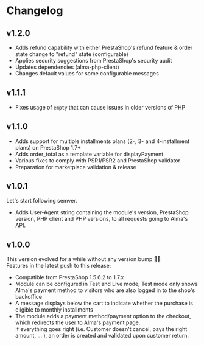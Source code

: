 Changelog
=========

v1.2.0
------

* Adds refund capability with either PrestaShop's refund feature & order state change to "refund" state (configurable)
* Applies security suggestions from PrestaShop's security audit
* Updates dependencies (alma-php-client)
* Changes default values for some configurable messages

v1.1.1
------

* Fixes usage of `empty` that can cause issues in older versions of PHP

v1.1.0
------

* Adds support for multiple installments plans (2-, 3- and 4-installment plans) on PrestaShop 1.7+
* Adds order_total as a template variable for displayPayment
* Various fixes to comply with PSR1/PSR2 and PrestaShop validator
* Preparation for marketplace validation & release


v1.0.1
------

Let's start following semver.

* Adds User-Agent string containing the module's version, PrestaShop version, PHP client and PHP versions, to all 
requests going to Alma's API.

v1.0.0
------

This version evolved for a while without any version bump 🤷‍♂️  
Features in the latest push to this release:

* Compatible from PrestaShop 1.5.6.2 to 1.7.x
* Module can be configured in Test and Live mode; Test mode only shows Alma's payment method to visitors who are also 
logged in to the shop's backoffice
* A message displays below the cart to indicate whether the purchase is eligible to monthly installments
* The module adds a payment method/payment option to the checkout, which redirects the user to Alma's payment page.  
If everything goes right (i.e. Customer doesn't cancel, pays the right amount, ... ), an order is created and validated
upon customer return.
